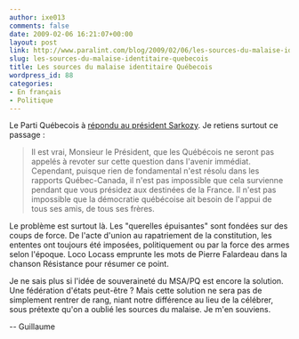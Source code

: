```yaml
---
author: ixe013
comments: false
date: 2009-02-06 16:21:07+00:00
layout: post
link: http://www.paralint.com/blog/2009/02/06/les-sources-du-malaise-identitaire-quebecois/
slug: les-sources-du-malaise-identitaire-quebecois
title: Les sources du malaise identitaire Québecois
wordpress_id: 88
categories:
- En français
- Politique
---
```


Le Parti Québecois à [répondu au président Sarkozy](http://www.pq.org/nouvelles/lettre-nicolas-sarkozy/). Je retiens surtout ce passage :


<blockquote>Il est vrai, Monsieur le Président, que les Québécois ne seront pas appelés à revoter sur cette question dans l'avenir immédiat. Cependant, puisque rien de fondamental n'est résolu dans les rapports Québec-Canada, il n'est pas impossible que cela survienne pendant que vous présidez aux destinées de la France. Il n'est pas impossible que la démocratie québécoise ait besoin de l'appui de tous ses amis, de tous ses frères.</blockquote>


Le problème est surtout là. Les "querelles épuisantes" sont fondées sur des coups de force. De l'acte d'union au rapatriement de la constitution, les ententes ont toujours été imposées, politiquement ou par la force des armes selon l'époque. Loco Locass emprunte les mots de Pierre Falardeau dans la chanson Résistance pour résumer ce point.

Je ne sais plus si l'idée de souveraineté du MSA/PQ est encore la solution. Une fédération d'états peut-être ? Mais cette solution ne sera pas de simplement rentrer de rang, niant notre différence au lieu de la célébrer, sous prétexte qu'on a oublié les sources du malaise. Je m'en souviens.

--
Guillaume
